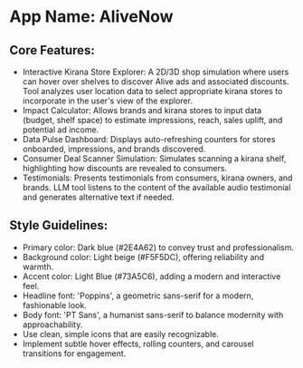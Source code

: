 # **App Name**: AliveNow

## Core Features:

- Interactive Kirana Store Explorer: A 2D/3D shop simulation where users can hover over shelves to discover Alive ads and associated discounts.  Tool analyzes user location data to select appropriate kirana stores to incorporate in the user's view of the explorer.
- Impact Calculator: Allows brands and kirana stores to input data (budget, shelf space) to estimate impressions, reach, sales uplift, and potential ad income.
- Data Pulse Dashboard: Displays auto-refreshing counters for stores onboarded, impressions, and brands discovered.
- Consumer Deal Scanner Simulation: Simulates scanning a kirana shelf, highlighting how discounts are revealed to consumers.
- Testimonials: Presents testimonials from consumers, kirana owners, and brands.  LLM tool listens to the content of the available audio testimonial and generates alternative text if needed.

## Style Guidelines:

- Primary color: Dark blue (#2E4A62) to convey trust and professionalism.
- Background color: Light beige (#F5F5DC), offering reliability and warmth.
- Accent color: Light Blue (#73A5C6), adding a modern and interactive feel.
- Headline font: 'Poppins', a geometric sans-serif for a modern, fashionable look.
- Body font: 'PT Sans', a humanist sans-serif to balance modernity with approachability.
- Use clean, simple icons that are easily recognizable.
- Implement subtle hover effects, rolling counters, and carousel transitions for engagement.